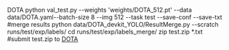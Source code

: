 DOTA
python val_test.py --weights 'weights/DOTA_512.pt' --data data/DOTA.yaml--batch-size 8 --img 512 --task test --save-conf --save-txt 
#merge results
python data/DOTA_devkit_YOLO/ResultMerge.py --scratch runs/test/exp/labels/
cd runs/test/exp/labels_merge/
zip test.zip *.txt
#submit test.zip to [DOTA](http://bed4rs.net:8001/evaluation2/)
